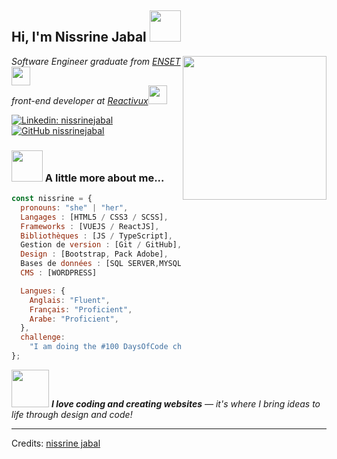 <h2> Hi, I'm Nissrine Jabal <img src="https://media.giphy.com/media/v1.Y2lkPTc5MGI3NjExb2I2bzkyb252b250ZWhrbWtqcHY1M3pxcDZ5YzJvbGx3MnBwYnViNyZlcD12MV9zdGlja2Vyc19zZWFyY2gmY3Q9cw/w1pwl0F67JHGFLseNk/giphy.gif" width="50"></h2>
<img align='right' src="https://media.giphy.com/media/v1.Y2lkPTc5MGI3NjExMDh4Y2gwcnYzeXEzaWU0ZHE4emthejViaGprZXdiemNqYmtmY2dqbSZlcD12MV9zdGlja2Vyc19zZWFyY2gmY3Q9cw/5ndklThG9vUUdTmgMn/giphy.gif" width="230">

<p><em>Software Engineer graduate from <a href="https://enset-media.ac.ma/">ENSET</a><img src="https://media.giphy.com/media/v1.Y2lkPTc5MGI3NjExcmR6cGE3MGx5bTAxN2FjMnFjOWk1bGYwZjRqMG9uOGV1bGgxaTM5ZyZlcD12MV9zdGlja2Vyc19zZWFyY2gmY3Q9cw/2Yj2vRSHrhZIUyVPGl/giphy.gif" width="30"></br>front-end developer at <a href="https://www.reactivux.com/">Reactivux</a><img src="https://media.giphy.com/media/WUlplcMpOCEmTGBtBW/giphy.gif" width="30"> 
</em></p>

[![Linkedin: nissrinejabal](https://img.shields.io/badge/-nissrinejabal-blue?style=flat-square&logo=Linkedin&logoColor=white&link=https://www.linkedin.com/in/nissrine-jabal-b2a711192/)](https://www.linkedin.com/in/nissrine-jabal-b2a711192/)
[![GitHub nissrinejabal](https://img.shields.io/github/followers/nissrinejabal?label=follow&style=social)](https://github.com/nissrinejabal)

### <img src="https://media.giphy.com/media/v1.Y2lkPTc5MGI3NjExeTU0a3h0eWRoY3FkYXY3aWN0YzM1ZTVjNHZpdW5qdnF0bG5heWV6MCZlcD12MV9zdGlja2Vyc19zZWFyY2gmY3Q9cw/LOactPJKWtNLyErSCr/giphy.gif" width="50"> A little more about me...

```javascript
const nissrine = {
  pronouns: "she" | "her",
  Langages : [HTML5 / CSS3 / SCSS],
  Frameworks : [VUEJS / ReactJS],
  Bibliothèques : [JS / TypeScript],
  Gestion de version : [Git / GitHub],
  Design : [Bootstrap, Pack Adobe],
  Bases de données : [SQL SERVER,MYSQL],
  CMS : [WORDPRESS]

  Langues: {
    Anglais: "Fluent",
    Français: "Proficient",
    Arabe: "Proficient",
  },
  challenge:
    "I am doing the #100 DaysOfCode challenge focused on React and TypeScript. As part of this, I'm building my portfolio from scratch using React.js, and also creating a separate version with Vue.js to explore both ecosystems.",
};
```

<img src="https://media.giphy.com/media/4eypShqG7ddoN6BGHK/giphy.gif?cid=ecf05e47bgvaa2647dcgpz18nfrbisgw8xdsdh105v87k9xh&ep=v1_stickers_search&rid=giphy.gif&ct=s" width="60"> <em><b>I love coding and creating websites</b> — it's where I bring ideas to life through design and code!</em>

---

Credits: [nissrine jabal](https://github.com/nissrinejabal)
